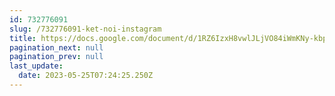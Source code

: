 ```yaml
---
id: 732776091
slug: /732776091-ket-noi-instagram
title: https://docs.google.com/document/d/1RZ6IzxH8vwlJLjVO84iWmKNy-kbps4M15iNmUU-iojY
pagination_next: null
pagination_prev: null
last_update:
  date: 2023-05-25T07:24:25.250Z
---
```


